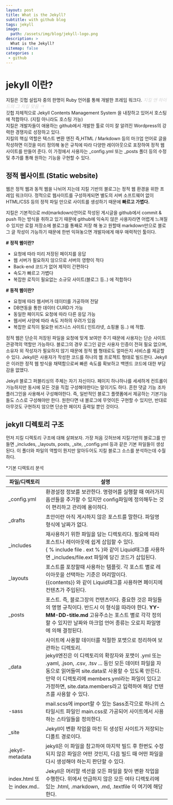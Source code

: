```yaml
---
layout: post
title: What is the Jekyll? 
subtitle: with github blog 
tags: jekyll
image: 
  path: /assets/img/blog/jekyll-logo.png
description: >
  What is the Jekyll? 
sitemap: false
categories :
 - github
---
```


jekyll 이란?
==

지킬은 깃헙 설립자 중의 한명이 Ruby 언어를 통해 개발한 프레임 워크다. 
<span style="color:lightgray">_지킬 앤 하이드의 그 지킬 맞음 ㅋ_</span>  <br/>
깃헙 자체적으로 Jekyll Contents Management System 을 내장하고 있어서 호스팅에 적합하다. (지킬 아니라도 호스팅 가능) <br/>
지킬은 개발자들이 애용하는 github에서 개발한 툴로 이미 잘 알려진 Wordpress의 강력한 경쟁자로 성장하고 있다.<br/>
지킬의 핵심 역할은 텍스트 변환 엔진 즉,HTML / Markdown 등의 마크업 언어로 글을 작성하면 이것을 미리 정의해 놓은 규칙에 따라 다양한 레이아웃으로 포장하여 정적 웹사이트를 만들어 준다. 이 가정에서 사용자는 _config.yml 또는 _posts 폴더 등의 수정 및 추가를 통해 원하는 기능을 구현할 수 있다.

정적 웹사이트 (Static website)
--
웹은 정적 웹과 동적 웹을 나뉘어 지는데 지킬 기반의 블로그는 정적 웹 환경을 위한 프레임 워크이다. 
정적으로 웹사이트를 구성하게되면 별도의 서버 소프트웨어 없이 HTML/CSS 등의 정적 파일 만으로 사이트를 생성하기 때문에 **빠르고 가볍다.** 

지킬은 기본적으로 md(markdown)언어로 작성된 게시글을 github에서 commit & push 하는 방식을 취하고 있기 때문에 github에 익숙지 않은 사용자라면 어렵게 느껴질 수 있지만 로컬 저장소에 블로그를 통째로 저장 해 놓고 원할때 markdown만으로 블로그 글 작성이 가능하기 때문에 한번 익혀놓으면 개발자에게 매우 매력적인 툴이다. 

**# 정적 웹이란?**  
+ 요청에 따라 미리 저장된 페이지를 응답
+ 웹 서버가 필요하지 않으므로 서버의 영향이 적다
+ Back-end 코드가 없어 제작이 간편하다
+ 속도가 빠르고 가볍다
+ 복잡한 로직이 필요없는 소규모 사이트(블로그 등..) 에 적합하다

**# 동적 웹이란?**
+ 요청에 따라 웹서버가 데이터를 가공하여 전달
+ DB연동을 통한 데이터 CURD가 가능 
+ 동일한 페이지도 요청에 따라 다른 응답 가능 
+ 웹서버 사양에 따라 속도 저하의 우려가 있음
+ 복잡한 로직이 필요한 비즈니스 사이트( 인트라넷, 쇼핑몰 등..) 에 적합. 

정적 웹은 단순히 저장된 파일을 요청에 맞게 보여만 주기 때문에 사용자는 단순 사이트 관광객의 역할만 가능하다. 블로그의 경우 로그인 같은 사용자 인증이 전혀 필요 없으며, 소유자 외 작성자가 필요하지 않기 때문에 정적 웹 형태로도 얼마든지 서비스를 제공할 수 있다. Jekyll은 사용자가 작성한 코드를 하나의 웹 프로젝트 형태로 빌드한다. Jekyll은 이러한 정적 웹 방식을 채택함으로써 빠른 속도를 확보하고 백엔드 코드에 대한 부담감을 없앴다. 

Jekyll 블로그 퍼블리싱의 주체는 자기 자신이다. 페이지 하나하나를 세세하게 컨트롤이 가능하지만 동시에 모든 것을 직접 구성해야한다는 말이기도 하다. 
흔한 댓글 기능 조차 플러그인을 사용해서 구성해야한다. 즉, 일반적인 블로그 플랫폼에서 제공하는 기본기능들도 스스로 구성해야만 한다. 원한다면 내 블로그에 무엇이든 구현할 수 있지만, 반대로 아무것도 구현하지 않으면 단순한 페이지 출력일 뿐인 것이다. 

jekyll 디렉토리 구조 
--
먼저 지킬 디렉토리 구조에 대해 살펴보자. 
가장 처음 깃허브에 지킬기반의 블로그를 만들면 _includes, _layouts, posts, _site, _config.yml 등과 같은 기본 파일들이 생성된다. 이 폴더와 파일의 역할이 뭔지만 알아두어도 지킬 블로그 소스를 분석하는데 수월하다.

*기본 디렉토리 분석 

|파일/디렉토리|설명|
|---|---|
|_config.yml| 환경설정 정보를 보관한다. 명령어를 실행할 때 여러가지 옵션들을 추가할 수 있지만 config파일에 정의해두는 것이 편리하고 관리에 용이하다.|
|_drafts |초안이란 아직 게시하지 않은 포스트를 말한다. 파일명 형식에 날짜가 없다. |
|_includes|재사용하기 위한 파일을 담는 디렉토리다. 필요에 따라 포스트나 레이아웃에 쉽게 삽입할 수 있다. <br/>{ % include file . ext % }와 같이 Liquid태그를 사용하면 _includes/file.ext 파일에 담긴 코드가 삽입된다. |
|_layouts|포스트를 포장할때 사용하는 템플릿. 각 포스트 별로 레이아웃을 선택하는 기준은 머리말이다. <br/>{{contents}} 와 같이 Liquid태그를 사용하면 페이지에 컨텐츠가 주입된다. |
|_posts|포스트. 즉, 블로그장의 컨텐츠이다. 중요한 것은 파일들의 명명 규칙이다. 반드시 이 형식을 따라야 한다. **YY-MM-DD-title.md** 고유주소는 포스트 별로 각각 정의할 수 있지만 날짜와 마크업 언어 종류는 오로지 파일명에 의해 결정된다. |
|_data| 사이트에 사용할 데이터를 적절한 포맷으로 정리하여 보관하는 디렉토리. <br/> jekyll엔진은 이 디렉토리의 확장자와 포맷이 .yml 또는 .yaml, .json, .csv, .tsv ... 등인 모든 데이터 파일을 자동으로 읽어들여 site.data로 사용할 수 있도록 만든다. 만약 이 디렉토리에 members.yml라는 파일이 있다고 가정하면, site.data.members라고 입력하여 해당 컨텐츠를 사용할 수 있다. |
|-sass|mail.scss에 import할 수 있는 Sass조각으로 하나의 스타일시트 파일인 main.css로 가공되어 사이트에서 사용하는 스타일들을 정의한다. |
|_site |Jekyll이 변환 작업을 마친 뒤 생성된 사이트가 저장되는 디폴트 경로이다.|
|.jekyll-metadata | jekyll은 이 파일을 참고하여 마지막 빌드 후 한번도 수정되지 않은 파일은 어떤 것인지, 다음 빌드 때 어떤 파일을 다시 생성해야 하는지 판단할 수 있다. |
|index.html 또는 index.md..|Jekyll은 머리말 섹션을 모든 파일을 찾아 변환 작업을 수행한다. 위에서 언급하지 않은 모든 여타 디렉토리에 있는 .html, .markdown, .md, .textfile 이 여기에 해당한다. |




